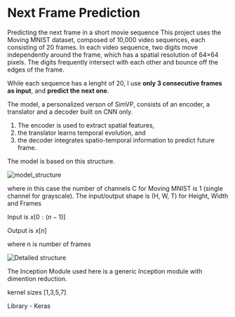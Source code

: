 # Next Frame Prediction
Predicting the next frame in a short movie sequence
This project uses the Moving MNIST dataset, composed of 10,000 video sequences, each consisting of 20 frames. In each video sequence, two digits move independently around the frame, which has a spatial resolution of 64×64 pixels. The digits frequently intersect with each other and bounce off the edges of the frame.

While each sequence has a lenght of 20, I use **only 3 consecutive frames as input**, and **predict the next one**.

The model, a personalized verson of SimVP, consists of an encoder, a
translator and a decoder built on CNN only.
1. The encoder is used to extract spatial features,
2. the translator learns temporal evolution, and
3. the decoder integrates spatio-temporal information to predict future frame.

The model is based on this structure.

![model_structure](https://github.com/KGhosh-bot/Next_frame_prediction/assets/76099938/ff8723c2-c837-4543-9afb-29c7c0f8d2c5)

where in this case the number of channels C for Moving MNIST is 1 (single channel for grayscale).
The input/output shape is (H, W, T) for Height, Width and Frames

Input is $x[0 : (n-1)]$

Output is $x[n]$

where n is number of frames

![Detailed structure](https://github.com/KGhosh-bot/Next_frame_prediction/assets/76099938/c6e7a186-020b-4feb-99aa-9a5cff03f501)

The Inception Module used here is a generic Inception module with dimention reduction.

kernel sizes [1,3,5,7]

Library - Keras

